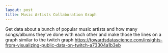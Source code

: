 ```yaml
---
layout: post
title: Music Artists Collaboration Graph
---
```


Get data about a bunch of popular music artists and how many songs/albums they've done with each other and make those the lines on a graph
similar to the twitch graph <https://towardsdatascience.com/insights-from-visualizing-public-data-on-twitch-a73304a1b3eb>
